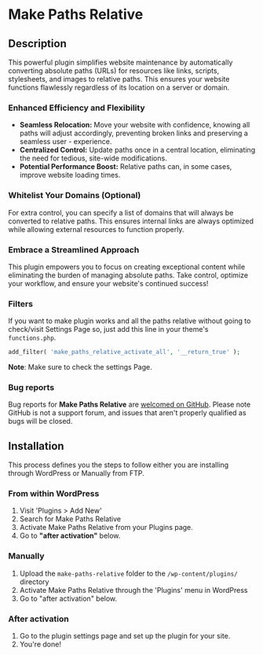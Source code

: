 # Make Paths Relative

## Description

This powerful plugin simplifies website maintenance by automatically converting absolute paths (URLs) for resources like links, scripts, stylesheets, and images to relative paths. This ensures your website functions flawlessly regardless of its location on a server or domain.

### Enhanced Efficiency and Flexibility

- **Seamless Relocation:** Move your website with confidence, knowing all paths will adjust accordingly, preventing broken links and preserving a seamless user - experience.
- **Centralized Control:** Update paths once in a central location, eliminating the need for tedious, site-wide modifications.
- **Potential Performance Boost:** Relative paths can, in some cases, improve website loading times.

### Whitelist Your Domains (Optional)

For extra control, you can specify a list of domains that will always be converted to relative paths. This ensures internal links are always optimized while allowing external resources to function properly.

### Embrace a Streamlined Approach

This plugin empowers you to focus on creating exceptional content while eliminating the burden of managing absolute paths. Take control, optimize your workflow, and ensure your website's continued success!

### Filters

If you want to make plugin works and all the paths relative without going to check/visit Settings Page so, just add this line in your theme's `functions.php`.

```php
add_filter( 'make_paths_relative_activate_all', '__return_true' );
```

**Note**: Make sure to check the settings Page.

### Bug reports

Bug reports for **Make Paths Relative** are [welcomed on GitHub](https://github.com/yasglobal/make-paths-relative/issues/). Please note GitHub is not a support forum, and issues that aren't properly qualified as bugs will be closed.

## Installation

This process defines you the steps to follow either you are installing through WordPress or Manually from FTP.

### From within WordPress

1. Visit 'Plugins > Add New'
2. Search for Make Paths Relative
3. Activate Make Paths Relative from your Plugins page.
4. Go to **"after activation"** below.

### Manually

1. Upload the `make-paths-relative` folder to the `/wp-content/plugins/` directory
2. Activate Make Paths Relative through the 'Plugins' menu in WordPress
3. Go to "after activation" below.

### After activation

1. Go to the plugin settings page and set up the plugin for your site.
2. You're done!
